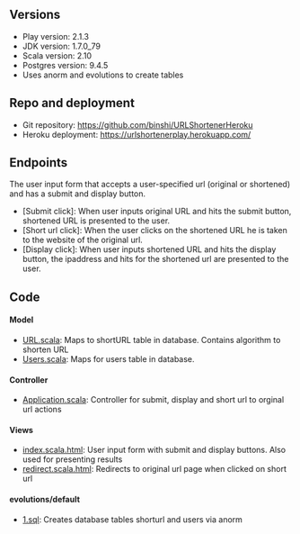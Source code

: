 ## Versions
- Play version: 2.1.3
- JDK version: 1.7.0_79
- Scala version: 2.10
- Postgres version: 9.4.5
- Uses anorm and evolutions to create tables

## Repo and deployment
- Git repository: https://github.com/binshi/URLShortenerHeroku
- Heroku deployment: https://urlshortenerplay.herokuapp.com/

## Endpoints
The user input form that accepts a user-specified url (original or shortened) and has a submit and display button. 
- [Submit click]: When user inputs original URL and hits the submit button, shortened URL is presented to the user.
- [Short url click]: When the user clicks on the shortened URL he is taken to the website of the original url.
- [Display click]: When user inputs shortened URL and hits the display button, the ipaddress and hits for the shortened url are presented to the user.

## Code
#### Model
- [URL.scala]: Maps to shortURL table in database. Contains algorithm to shorten URL 
- [Users.scala]: Maps for users table in database. 

#### Controller
- [Application.scala]: Controller for submit, display and short url to orginal url actions 

#### Views
- [index.scala.html]: User input form with submit and display buttons. Also used for presenting results
- [redirect.scala.html]: Redirects to original url page when clicked on short url

#### evolutions/default
- [1.sql]: Creates database tables shorturl and users via anorm

[URL.scala]: <https://github.com/binshi/URLShortenerHeroku/blob/master/app/models/URL.scala>
[Users.scala]: <https://github.com/binshi/URLShortenerHeroku/blob/master/app/models/Users.scala>
[Application.scala]: <https://github.com/binshi/URLShortenerHeroku/blob/master/app/controllers/Application.scala>
[index.scala.html]: <https://github.com/binshi/URLShortenerHeroku/blob/master/app/views/index.scala.html>
[redirect.scala.html]: <https://github.com/binshi/URLShortenerHeroku/blob/master/app/views/redirect.scala.html>
[1.sql]: <https://github.com/binshi/URLShortenerHeroku/blob/master/conf/evolutions/default/1.sql>


